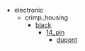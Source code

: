 * electronic
  * crimp_housing
    * [black](electronic/crimp_housing/black)
      * [14_pin](electronic/crimp_housing/black/14_pin)
        * [dupont](dupont)
